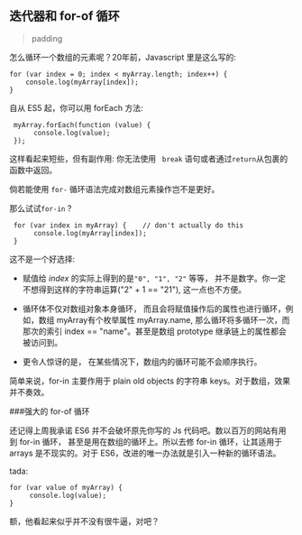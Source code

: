 ## 迭代器和 for-of 循环  

> padding  

怎么循环一个数组的元素呢？20年前，Javascript 里是这么写的: 

    for (var index = 0; index < myArray.length; index++) {
        console.log(myArray[index]);
    }  
    
自从 ES5 起，你可以用 forEach 方法:  
 
     myArray.forEach(function (value) {
          console.log(value);
     });
     
这样看起来短些，但有副作用: 你无法使用 ``` break``` 语句或者通过```return```从包裹的函数中返回。  
  
倘若能使用 ```for-``` 循环语法完成对数组元素操作岂不是更好。 
 
那么试试```for-in``` ?  
 
     for (var index in myArray) {    // don't actually do this
          console.log(myArray[index]);
     }  
     
这不是一个好选择:  
 
+ 赋值给 *index* 的实际上得到的是```"0", "1", "2"``` 等等， 并不是数字。你一定不想得到这样的字符串运算("2" + 1 == "21"), 这一点也不方便。  

+ 循环体不仅对数组对象本身循环， 而且会将赋值操作后的属性也进行循环，例如，数组 myArray有个枚举属性 myArray.name, 那么循环将多循环一次，而那次的索引 index == "name"。甚至是数组 prototype 继承链上的属性都会被访问到。  

+ 更令人惊讶的是， 在某些情况下，数组内的循环可能不会顺序执行。  

简单来说，for-in 主要作用于 plain old objects 的字符串 keys。对于数组，效果并不奏效。  

###强大的 for-of 循环  

还记得上周我承诺 ES6 并不会破坏原先你写的 Js 代码吧。数以百万的网站有用到 for-in 循环， 甚至是用在数组的循环上。所以去修 for-in 循环，让其适用于 arrays 是不现实的。对于 ES6，改进的唯一办法就是引入一种新的循环语法。  

tada:  

    for (var value of myArray) {
         console.log(value);
    }  
    
额，他看起来似乎并不没有很牛逼，对吧？ 